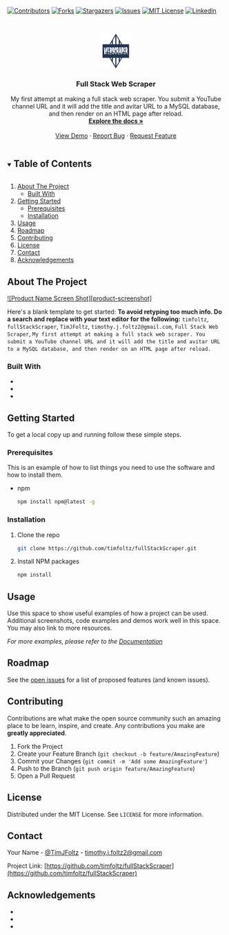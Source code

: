 <!--
*** Thanks for checking out the Best-README-Template. If you have a suggestion
*** that would make this better, please fork the repo and create a pull request
*** or simply open an issue with the tag "enhancement".
*** Thanks again! Now go create something AMAZING! :D
***
***
***
*** To avoid retyping too much info. Do a search and replace for the following:
*** timfoltz, fullStackScraper, TimJFoltz, timothy.j.foltz2@gmail.com, Full Stack Web Scraper, My first attempt at making a full stack web scraper. You submit a YouTube channel URL and it will add the title and avitar URL to a MySQL database, and then render on an HTML page after reload.
-->



<!-- PROJECT SHIELDS -->
<!--
*** I'm using markdown "reference style" links for readability.
*** Reference links are enclosed in brackets [ ] instead of parentheses ( ).
*** See the bottom of this document for the declaration of the reference variables
*** for contributors-url, forks-url, etc. This is an optional, concise syntax you may use.
*** https://www.markdownguide.org/basic-syntax/#reference-style-links
-->
[![Contributors][contributors-shield]][contributors-url]
[![Forks][forks-shield]][forks-url]
[![Stargazers][stars-shield]][stars-url]
[![Issues][issues-shield]][issues-url]
[![MIT License][license-shield]][license-url]
[![LinkedIn][linkedin-shield]][linkedin-url]



<!-- PROJECT LOGO -->
<br />
<p align="center">
  <a href="https://github.com/timfoltz/fullStackScraper">
    <img src="images/logo.png" alt="Logo" width="80" height="80">
  </a>

  <h3 align="center">Full Stack Web Scraper</h3>

  <p align="center">
    My first attempt at making a full stack web scraper. You submit a YouTube channel URL and it will add the title and avitar URL to a MySQL database, and then render on an HTML page after reload.
    <br />
    <a href="https://github.com/timfoltz/fullStackScraper"><strong>Explore the docs »</strong></a>
    <br />
    <br />
    <a href="https://github.com/timfoltz/fullStackScraper">View Demo</a>
    ·
    <a href="https://github.com/timfoltz/fullStackScraper/issues">Report Bug</a>
    ·
    <a href="https://github.com/timfoltz/fullStackScraper/issues">Request Feature</a>
  </p>
</p>



<!-- TABLE OF CONTENTS -->
<details open="open">
  <summary><h2 style="display: inline-block">Table of Contents</h2></summary>
  <ol>
    <li>
      <a href="#about-the-project">About The Project</a>
      <ul>
        <li><a href="#built-with">Built With</a></li>
      </ul>
    </li>
    <li>
      <a href="#getting-started">Getting Started</a>
      <ul>
        <li><a href="#prerequisites">Prerequisites</a></li>
        <li><a href="#installation">Installation</a></li>
      </ul>
    </li>
    <li><a href="#usage">Usage</a></li>
    <li><a href="#roadmap">Roadmap</a></li>
    <li><a href="#contributing">Contributing</a></li>
    <li><a href="#license">License</a></li>
    <li><a href="#contact">Contact</a></li>
    <li><a href="#acknowledgements">Acknowledgements</a></li>
  </ol>
</details>



<!-- ABOUT THE PROJECT -->
## About The Project

[![Product Name Screen Shot][product-screenshot]](https://example.com)

Here's a blank template to get started:
**To avoid retyping too much info. Do a search and replace with your text editor for the following:**
`timfoltz`, `fullStackScraper`, `TimJFoltz`, `timothy.j.foltz2@gmail.com`, `Full Stack Web Scraper`, `My first attempt at making a full stack web scraper. You submit a YouTube channel URL and it will add the title and avitar URL to a MySQL database, and then render on an HTML page after reload.`


### Built With

* []()
* []()
* []()



<!-- GETTING STARTED -->
## Getting Started

To get a local copy up and running follow these simple steps.

### Prerequisites

This is an example of how to list things you need to use the software and how to install them.
* npm
  ```sh
  npm install npm@latest -g
  ```

### Installation

1. Clone the repo
   ```sh
   git clone https://github.com/timfoltz/fullStackScraper.git
   ```
2. Install NPM packages
   ```sh
   npm install
   ```



<!-- USAGE EXAMPLES -->
## Usage

Use this space to show useful examples of how a project can be used. Additional screenshots, code examples and demos work well in this space. You may also link to more resources.

_For more examples, please refer to the [Documentation](https://example.com)_



<!-- ROADMAP -->
## Roadmap

See the [open issues](https://github.com/timfoltz/fullStackScraper/issues) for a list of proposed features (and known issues).



<!-- CONTRIBUTING -->
## Contributing

Contributions are what make the open source community such an amazing place to be learn, inspire, and create. Any contributions you make are **greatly appreciated**.

1. Fork the Project
2. Create your Feature Branch (`git checkout -b feature/AmazingFeature`)
3. Commit your Changes (`git commit -m 'Add some AmazingFeature'`)
4. Push to the Branch (`git push origin feature/AmazingFeature`)
5. Open a Pull Request



<!-- LICENSE -->
## License

Distributed under the MIT License. See `LICENSE` for more information.



<!-- CONTACT -->
## Contact

Your Name - [@TimJFoltz](https://twitter.com/TimJFoltz) - timothy.j.foltz2@gmail.com

Project Link: [https://github.com/timfoltz/fullStackScraper](https://github.com/timfoltz/fullStackScraper)



<!-- ACKNOWLEDGEMENTS -->
## Acknowledgements

* []()
* []()
* []()





<!-- MARKDOWN LINKS & IMAGES -->
<!-- https://www.markdownguide.org/basic-syntax/#reference-style-links -->
[contributors-shield]: https://img.shields.io/github/contributors/timfoltz/repo.svg?style=for-the-badge
[contributors-url]: https://github.com/timfoltz/repo/graphs/contributors
[forks-shield]: https://img.shields.io/github/forks/timfoltz/repo.svg?style=for-the-badge
[forks-url]: https://github.com/timfoltz/repo/network/members
[stars-shield]: https://img.shields.io/github/stars/timfoltz/repo.svg?style=for-the-badge
[stars-url]: https://github.com/timfoltz/repo/stargazers
[issues-shield]: https://img.shields.io/github/issues/timfoltz/repo.svg?style=for-the-badge
[issues-url]: https://github.com/timfoltz/repo/issues
[license-shield]: https://img.shields.io/github/license/timfoltz/repo.svg?style=for-the-badge
[license-url]: https://github.com/timfoltz/repo/blob/master/LICENSE.txt
[linkedin-shield]: https://img.shields.io/badge/-LinkedIn-black.svg?style=for-the-badge&logo=linkedin&colorB=555
[linkedin-url]: https://linkedin.com/in/timfoltz